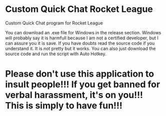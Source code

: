 # Custom Quick Chat Rocket League
Custom Quick Chat program for Rocket League

You can download an .exe file for Windows in the release section. Windows will probably say it is harmfull because I am not a certified developer, but I can assure you it is save. If you have doubts read the source code if you understand it. It is not pretty but it works. You can also just download the source code and run the script with Auto Hotkey.

# Please don't use this application to insult people!!! If you get banned for verbal harassment, it's on you!!! This is simply to have fun!!!
